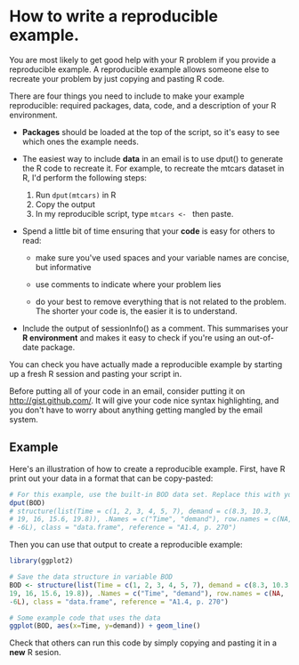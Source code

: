 # How to write a reproducible example.

You are most likely to get good help with your R problem if you provide a reproducible example. A reproducible example allows someone else to recreate your problem by just copying and pasting R code. 

There are four things you need to include to make your example reproducible: required packages, data, code, and a description of your R environment.

* **Packages** should be loaded at the top of the script, so it's easy to
 see which ones the example needs.

* The easiest way to include **data** in an email is to use dput() to generate
  the R code to recreate it. For example, to recreate the mtcars dataset in R,
  I'd perform the following steps:

   1. Run `dput(mtcars)` in R
   2. Copy the output
   3. In my reproducible script, type `mtcars <- ` then paste.

* Spend a little bit of time ensuring that your **code** is easy for others to
  read:

  * make sure you've used spaces and your variable names are concise, but
    informative

  * use comments to indicate where your problem lies

  * do your best to remove everything that is not related to the problem.  
   The shorter your code is, the easier it is to understand.

* Include the output of sessionInfo() as a comment. This summarises your **R
  environment** and makes it easy to check if you're using an out-of-date
  package.

You can check you have actually made a reproducible example by starting up a fresh R session and pasting your script in.  

Before putting all of your code in an email, consider putting it on http://gist.github.com/.  It will give your code nice syntax highlighting, and you don't have to worry about anything getting mangled by the email system.

## Example

Here's an illustration of how to create a reproducible example. First, have R print out your data in a format that can be copy-pasted:

```R
# For this example, use the built-in BOD data set. Replace this with your data.
dput(BOD)
# structure(list(Time = c(1, 2, 3, 4, 5, 7), demand = c(8.3, 10.3, 
# 19, 16, 15.6, 19.8)), .Names = c("Time", "demand"), row.names = c(NA, 
# -6L), class = "data.frame", reference = "A1.4, p. 270")
```


Then you can use that output to create a reproducible example:

```R
library(ggplot2)

# Save the data structure in variable BOD
BOD <- structure(list(Time = c(1, 2, 3, 4, 5, 7), demand = c(8.3, 10.3, 
19, 16, 15.6, 19.8)), .Names = c("Time", "demand"), row.names = c(NA, 
-6L), class = "data.frame", reference = "A1.4, p. 270")

# Some example code that uses the data
ggplot(BOD, aes(x=Time, y=demand)) + geom_line()
```

Check that others can run this code by simply copying and pasting it in a **new** R sesion.
